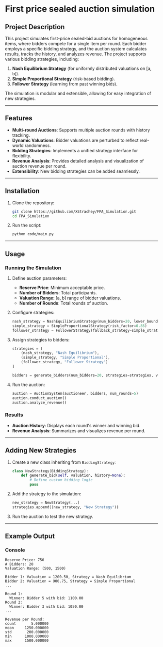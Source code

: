 # First price sealed auction simulation

## Project Description
This project simulates first-price sealed-bid auctions for homogeneous items, where bidders compete for a single item per round. Each bidder employs a specific bidding strategy, and the auction system calculates results, tracks the history, and analyzes revenue. The project supports various bidding strategies, including:

1. **Nash Equilibrium Strategy** (for uniformly distributed valuations on [a, b]).
2. **Simple Proportional Strategy** (risk-based bidding).
3. **Follower Strategy** (learning from past winning bids).

The simulation is modular and extensible, allowing for easy integration of new strategies.

---

## Features
- **Multi-round Auctions**: Supports multiple auction rounds with history tracking.
- **Dynamic Valuations**: Bidder valuations are perturbed to reflect real-world randomness.
- **Bidding Strategies**: Implements a unified strategy interface for flexibility.
- **Revenue Analysis**: Provides detailed analysis and visualization of auction revenue per round.
- **Extensibility**: New bidding strategies can be added seamlessly.

---

## Installation
1. Clone the repository:
   ```bash
   git clone https://github.com/XStrachey/FPA_Simulation.git
   cd FPA_Simulation
   ```

2. Run the script:
   ```bash
   python code/main.py
   ```

---

## Usage

### Running the Simulation
1. Define auction parameters:
   - **Reserve Price**: Minimum acceptable price.
   - **Number of Bidders**: Total participants.
   - **Valuation Range**: [a, b] range of bidder valuations.
   - **Number of Rounds**: Total rounds of auction.

2. Configure strategies:
   ```python
   nash_strategy = NashEquilibriumStrategy(num_bidders=20, lower_bound=500, upper_bound=1500)
   simple_strategy = SimpleProportionalStrategy(risk_factor=0.85)
   follower_strategy = FollowerStrategy(fallback_strategy=simple_strategy)
   ```

3. Assign strategies to bidders:
   ```python
   strategies = [
       (nash_strategy, "Nash Equilibrium"),
       (simple_strategy, "Simple Proportional"),
       (follower_strategy, "Follower Strategy")
   ]

   bidders = generate_bidders(num_bidders=20, strategies=strategies, valuation_range=(500, 1500))
   ```

4. Run the auction:
   ```python
   auction = AuctionSystem(auctioneer, bidders, num_rounds=5)
   auction.conduct_auction()
   auction.analyze_revenue()
   ```

### Results
- **Auction History**: Displays each round's winner and winning bid.
- **Revenue Analysis**: Summarizes and visualizes revenue per round.

---

## Adding New Strategies

1. Create a new class inheriting from `BiddingStrategy`:
   ```python
   class NewStrategy(BiddingStrategy):
       def generate_bid(self, valuation, history=None):
           # Define custom bidding logic
           pass
   ```

2. Add the strategy to the simulation:
   ```python
   new_strategy = NewStrategy(...)
   strategies.append((new_strategy, "New Strategy"))
   ```

3. Run the auction to test the new strategy.

---

## Example Output
### Console
```
Reserve Price: 750
# Bidders: 20
Valuation Range: (500, 1500)

Bidder 1: Valuation = 1200.50, Strategy = Nash Equilibrium
Bidder 2: Valuation = 900.75, Strategy = Simple Proportional
...

Round 1:
  Winner: Bidder 5 with bid: 1100.00
Round 2:
  Winner: Bidder 3 with bid: 1050.00
...

Revenue per Round:
count       5.000000
mean     1250.000000
std       200.000000
min      1000.000000
max      1500.000000
```